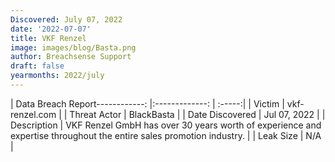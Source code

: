 ```yaml
---
Discovered: July 07, 2022
date: '2022-07-07'
title: VKF Renzel
image: images/blog/Basta.png
author: Breachsense Support
draft: false
yearmonths: 2022/july
---
```


| Data Breach Report------------:     |:-------------:    | :-----:|
| Victim      | vkf-renzel.com      | 
| Threat Actor      |  BlackBasta     | 
| Date Discovered      | Jul 07, 2022      | 
| Description      | VKF Renzel GmbH has over 30 years worth of experience and expertise throughout the entire sales promotion industry.      | 
| Leak Size      | N/A      | 

